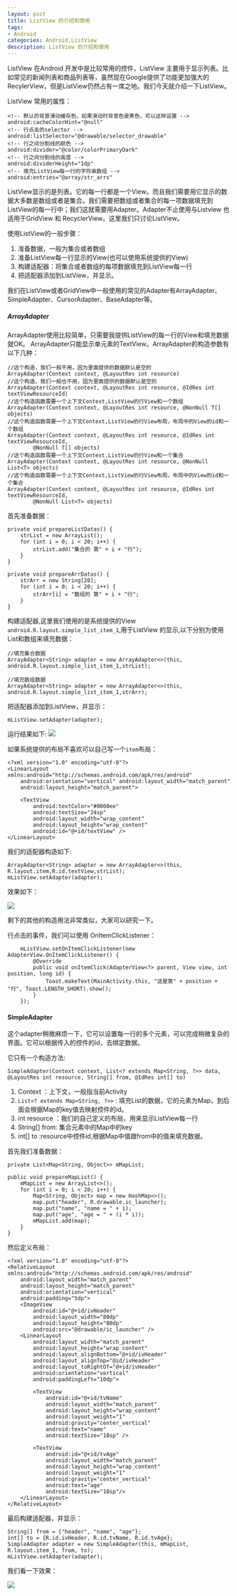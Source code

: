 ```yaml
---
layout: post
title: ListView 的介绍和使用 
tags:
- Android
categories: Android,ListView
description: ListView 的介绍和使用
---
```



ListView 在Android 开发中是比较常用的控件，ListView 主要用于显示列表。比如常见的新闻列表和商品列表等，虽然现在Google提供了功能更加强大的RecylerView，但是ListView仍然占有一席之地。我们今天就介绍一下ListView。

ListView 常用的属性：

	<!-- 默认的背景滑动缓存色，如果滑动时背景色是黑色，可以这样设置 -->
	android:cacheColorHint="@null"
	<!-- 行点击的selector -->
	android:listSelector="@drawable/selector_drawable"
	<!-- 行之间分割线的颜色 -->
	android:divider="@color/colorPrimaryDark"
	<!-- 行之间分割线的高度 -->
	android:dividerHeight="1dp"
	<!-- 填充ListView每一行的字符串数组 -->
	android:entries="@array/str_arrs"


ListView显示的是列表。它的每一行都是一个View。而且我们需要用它显示的数据大多数是数组或者是集合。我们需要把数组或者集合的每一项数据填充到ListView的每一行中；我们这就需要用Adapter。Adapter不止使用与Listview 也适用于GridView 和 RecyclerView。这里我们只讨论ListView。

使用ListView的一般步骤：
1. 准备数据，一般为集合或者数组
2. 准备ListView每一行显示的View(也可以使用系统提供的View)
3. 构建适配器：将集合或者数组的每项数据填充到ListView每一行
4. 把适配器添加到ListView，并显示。

我们在ListView或者GridView中一般使用的常见的Adapter有ArrayAdapter、SimpleAdapter、CursorAdapter、BaseAdapter等。

##### ArrayAdapter
ArrayAdapter使用比较简单，只需要我提供ListView的每一行的View和填充数据就OK。
ArrayAdapter只能显示单元素的TextView。ArrayAdapter的构造参数有以下几种：
 
	//这个构造，我们一般不用，因为里面提供的数据默认是空的
	ArrayAdapter(Context context, @LayoutRes int resource)
	//这个构造，我们一般也不用，因为里面提供的数据默认是空的
	ArrayAdapter(Context context, @LayoutRes int resource, @IdRes int textViewResourceId)
	//这个构造函数需要一个上下文Context,ListView的行View和一个数组
	ArrayAdapter(Context context, @LayoutRes int resource, @NonNull T[] objects)
	//这个构造函数需要一个上下文Context,ListView的行View布局，布局中的View的id和一个数组
	ArrayAdapter(Context context, @LayoutRes int resource, @IdRes int textViewResourceId,
            @NonNull T[] objects)
	//这个构造函数需要一个上下文Context,ListView的行View和一个集合
	ArrayAdapter(Context context, @LayoutRes int resource, @NonNull List<T> objects)
	//这个构造函数需要一个上下文Context,ListView的行View布局，布局中的View的id和一个集合
	ArrayAdapter(Context context, @LayoutRes int resource, @IdRes int textViewResourceId,
            @NonNull List<T> objects)
	
首先准备数据：

    private void prepareListDatas() {
        strList = new ArrayList();
        for (int i = 0; i < 20; i++) {
            strList.add("集合的 第" + i + "行");
        }
    }

    private void prepareArrDatas() {
        strArr = new String[20];
        for (int i = 0; i < 20; i++) {
            strArr[i] = "数组的 第" + i + "行";
        }
    }


构建适配器,这里我们使用的是系统提供的View `android.R.layout.simple_list_item_1`,用于ListView 的显示,以下分别为使用List和数组来填充数据：

	//填充集合数据
 	ArrayAdapter<String> adapter = new ArrayAdapter<>(this, android.R.layout.simple_list_item_1,strList);

	//填充数组数据
 	ArrayAdapter<String> adapter = new ArrayAdapter<>(this, android.R.layout.simple_list_item_1,strArr);

把适配器添加到ListView，并显示：

	mListView.setAdapter(adapter);

运行结果如下:
![](http://7xrxe7.com1.z0.glb.clouddn.com/arrayadapter.gif)

如果系统提供的布局不喜欢可以自己写一个`item`布局：
	
	<?xml version="1.0" encoding="utf-8"?>
	<LinearLayout xmlns:android="http://schemas.android.com/apk/res/android"
	    android:orientation="vertical" android:layout_width="match_parent"
	    android:layout_height="match_parent">
	
	    <TextView
	        android:textColor="#0000ee"
	        android:textSize="24sp"
	        android:layout_width="wrap_content"
	        android:layout_height="wrap_content"
	        android:id="@+id/textView" />
	</LinearLayout>
我们的适配器构造如下:	

	ArrayAdapter<String> adapter = new ArrayAdapter<>(this, R.layout.item,R.id.textView,strList);
	mListView.setAdapter(adapter);

效果如下：

![](http://7xrxe7.com1.z0.glb.clouddn.com/arrayadapter2.gif)

剩下的其他的构造用法非常类似，大家可以研究一下。

行点击的事件，我们可以使用 OnItemClickListener：

        mListView.setOnItemClickListener(new AdapterView.OnItemClickListener() {
            @Override
            public void onItemClick(AdapterView<?> parent, View view, int position, long id) {
                Toast.makeText(MainActivity.this, "这是第" + position + "行", Toast.LENGTH_SHORT).show();
            }
        });

#### SimpleAdapter
这个adapter稍微麻烦一下，它可以设置每一行的多个元素，可以完成稍微复杂的界面。它可以根据传入的控件的id，去绑定数据。

它只有一个构造方法:
	
	SimpleAdapter(Context context, List<? extends Map<String, ?>> data, @LayoutRes int resource, String[] from, @IdRes int[] to)

1. Context ：上下文，一般指当前Activity
2. `List<? extends Map<String, ?>>` : 填充List的数据，它的元素为Map，到后面会根据Map的key值去映射控件的id。
3. int resource ：我们的自己定义的布局，用来显示ListView每一行
4. String[] from: 集合元素中的Map中的key
5. int[] to :resource中控件id,根据Map中值跟from中的值来填充数据。

首先我们准备数据：

	private List<Map<String, Object>> mMapList;

    public void prepareMapList() {
        mMapList = new ArrayList<>();
        for (int i = 0; i < 20; i++) {
            Map<String, Object> map = new HashMap<>();
            map.put("header", R.drawable.ic_launcher);
            map.put("name", "name = " + i);
            map.put("age", "age = " + (i * i));
            mMapList.add(map);
        }
    }

然后定义布局：

	<?xml version="1.0" encoding="utf-8"?>
	<RelativeLayout xmlns:android="http://schemas.android.com/apk/res/android"
	    android:layout_width="match_parent"
	    android:layout_height="match_parent"
	    android:orientation="vertical"
	    android:padding="5dp">
	    <ImageView
	        android:id="@+id/ivHeader"
	        android:layout_width="80dp"
	        android:layout_height="80dp"
	        android:src="@drawable/ic_launcher" />
	    <LinearLayout
	        android:layout_width="match_parent"
	        android:layout_height="wrap_content"
	        android:layout_alignBottom="@+id/ivHeader"
	        android:layout_alignTop="@id/ivHeader"
	        android:layout_toRightOf="@+id/ivHeader"
	        android:orientation="vertical"
	        android:paddingLeft="10dp">
	
	        <TextView
	            android:id="@+id/tvName"
	            android:layout_width="match_parent"
	            android:layout_height="wrap_content"
	            android:layout_weight="1"
	            android:gravity="center_vertical"
	            android:text="name"
	            android:textSize="18sp" />
	
	        <TextView
	            android:id="@+id/tvAge"
	            android:layout_width="match_parent"
	            android:layout_height="wrap_content"
	            android:layout_weight="1"
	            android:gravity="center_vertical"
	            android:text="age"
	            android:textSize="18sp"/>
	    </LinearLayout>
	</RelativeLayout>

最后构建适配器，并显示：
	
	String[] from = {"header", "name", "age"};
	int[] to = {R.id.ivHeader, R.id.tvName, R.id.tvAge};
	SimpleAdapter adapter = new SimpleAdapter(this, mMapList, R.layout.item_1, from, to);
	mListView.setAdapter(adapter);

我们看一下效果：

![](http://7xrxe7.com1.z0.glb.clouddn.com/simpleadapter.gif)
